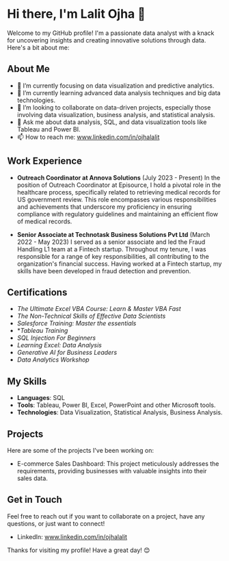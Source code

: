 # Hi there, I'm Lalit Ojha 👋

Welcome to my GitHub profile! I'm a passionate data analyst with a knack for uncovering insights and creating innovative solutions through data. Here's a bit about me:

## About Me
- 🔭 I’m currently focusing on data visualization and predictive analytics.
- 🌱 I’m currently learning advanced data analysis techniques and big data technologies.
- 👯 I’m looking to collaborate on data-driven projects, especially those involving data visualization, business analysis, and statistical analysis.
- 💬 Ask me about data analysis, SQL, and data visualization tools like Tableau and Power BI.
- 📫 How to reach me: www.linkedin.com/in/ojhalalit

## Work Experience
- **Outreach Coordinator at Annova Solutions** (July 2023 - Present)
In the position of Outreach Coordinator at Episource, I hold a pivotal role in the healthcare process, specifically related to retrieving medical records for US government review.
This role encompasses various responsibilities and achievements that underscore my proficiency in ensuring compliance with regulatory guidelines and maintaining an efficient flow of medical records.

- **Senior Associate at Technotask Business Solutions Pvt Ltd** (March 2022 - May 2023)
  I served as a senior associate and led the Fraud Handling L1 team at a Fintech startup.
  Throughout my tenure, I was responsible for a range of key responsibilities, all contributing to the organization's financial success.
  Having worked at a Fintech startup, my skills have been developed in fraud detection and prevention.

## Certifications
- *The Ultimate Excel VBA Course: Learn & Master VBA Fast*
- *The Non-Technical Skills of Effective Data Scientists*
- *Salesforce Training: Master the essentials*
- **Tableau Training*
- *SQL Injection For Beginners*
- *Learning Excel: Data Analysis*
- *Generative AI for Business Leaders*
- *Data Analytics Workshop*

## My Skills
- **Languages**: SQL
- **Tools**: Tableau, Power BI, Excel, PowerPoint and other Microsoft tools.
- **Technologies**: Data Visualization, Statistical Analysis, Business Analysis.

## Projects
Here are some of the projects I've been working on:

- E-commerce Sales Dashboard: This project meticulously addresses the requirements, providing businesses with valuable insights into their sales data.

## Get in Touch
Feel free to reach out if you want to collaborate on a project, have any questions, or just want to connect!

- LinkedIn: www.linkedin.com/in/ojhalalit

Thanks for visiting my profile! Have a great day! 😊
